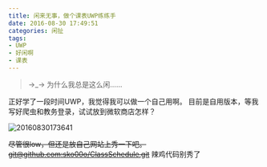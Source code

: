 ```yaml
---
title: 闲来无事，做个课表UWP练练手
date: 2016-08-30 17:49:51
categories: 闲扯
tags: 
- UWP
- 好闲啊
- 课表
---
```


> →_→ 为什么我总是这么闲……

<!--more-->

正好学了一段时间UWP，我觉得我可以做一个自己用啊。
目前是自用版本，等我写好爬虫和教务登录，试试放到微软商店怎样？

![20160830173641](20160830173641.jpg)

~~尽管很low，但还是放自己网站上秀一下吧。
[git@github.com:sko00o/ClassSchedule.git](https://github.com/sko00o/ClassSchedule)~~ 辣鸡代码别秀了
